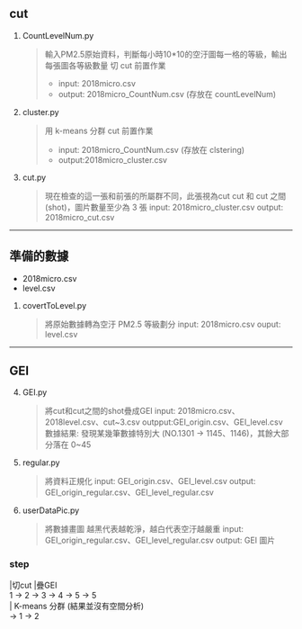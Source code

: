 ## cut
1. CountLevelNum.py
    > 輸入PM2.5原始資料，判斷每小時10*10的空汙圖每一格的等級，輸出每張圖各等級數量
    > 切 cut 前置作業
    >   - input: 2018micro.csv
    >   - output: 2018micro_CountNum.csv (存放在 countLevelNum)

2. cluster.py
    > 用 k-means 分群
    > cut 前置作業
    >   - input: 2018micro_CountNum.csv (存放在 clstering)
    >   - output:2018micro_cluster.csv

3. cut.py
    > 現在檢查的這一張和前張的所屬群不同，此張視為cut
    > cut 和 cut 之間 (shot)，圖片數量至少為 3 張
    > input: 2018micro_cluster.csv
    > output: 2018micro_cut.csv
---
## 準備的數據
-  2018micro.csv
-  level.csv
1. covertToLevel.py
    > 將原始數據轉為空汙 PM2.5 等級劃分
    > input: 2018micro.csv
    > ouput: level.csv
---
## GEI
4. GEI.py
    > 將cut和cut之間的shot疊成GEI
    > input: 2018micro.csv、2018level.csv、cut~3.csv
    > outpput:GEI_origin.csv、GEI_level.csv
    > 數據結果: 發現某幾筆數據特別大 (NO.1301 -> 1145、1146)，其餘大部分落在 0~45

5. regular.py
    > 將資料正規化
    > input: GEI_origin.csv、GEI_level.csv
    > output: GEI_origin_regular.csv、GEI_level_regular.csv

6. userDataPic.py
    > 將數據畫圖
    > 越黑代表越乾淨，越白代表空汙越嚴重
    > input: GEI_origin_regular.csv、GEI_level_regular.csv
    > output: GEI 圖片

### step
|切cut       |疊GEI <br/>
1 -> 2 -> 3 -> 4 -> 5 -> 5<br/>
                      | K-means 分群 (結果並沒有空間分析)<br/>
                      -> 1 -> 2